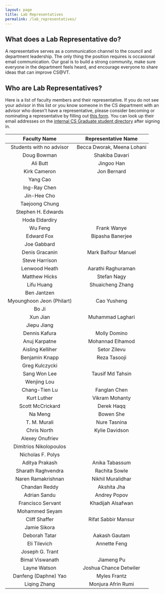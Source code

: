 ```yaml
---
layout: page
title: Lab Representatives
permalink: /lab_representatives/
---
```


## What does a Lab Representative do?

A representative serves as a communication channel to the council and department leadership. The only thing the position requires is occasional email communication. Our goal is to build a strong community, make sure everyone in the department feels heard, and encourage everyone to share ideas that can improve CS@VT.

## Who are Lab Representatives?

Here is a list of faculty members and their representative. If you do not see your advisor in this list or you know someone in the CS department with an advisor who doesn't have a representative, please consider becoming or nominating a representative by filling out [this form](https://forms.gle/TAoSBQd59qu4bNjBA). You can look up their email addresses on the [internal CS Graduate student directory](https://gpc.cs.vt.edu/#/graduate) after signing in.


Faculty Name | Representative Name
:---: | :---:
Students with no advisor | Becca Dworak, Meena Lohani
Doug Bowman | Shakiba Davari
Ali Butt | Jingoo Han
Kirk Cameron | Jon Bernard
Yang Cao | 
Ing-Ray Chen | 
Jin-Hee Cho |
Taejoong Chung | 
Stephen H. Edwards |
Hoda Eldardiry | 
Wu Feng | Frank Wanye
Edward Fox | Bipasha Banerjee
Joe Gabbard | 
Denis Gracanin | Mark Balfour Manuel
Steve Harrison |
Lenwood Heath | Aarathi Raghuraman
Matthew Hicks | Stefan Nagy
Lifu Huang | Shuaicheng Zhang
Ben Jantzen | 
Myounghoon Jeon (Philart) | Cao Yusheng
Bo Ji |
Xun Jian | Muhammad Laghari
Jiepu Jiang |
Dennis Kafura | Molly Domino
Anuj Karpatne | Mohannad Elhamod
Aisling Kelliher | Setor Zilevu
Benjamin Knapp | Reza Tasooji
Greg Kulczycki | 
Sang Won Lee | Tausif Md Tahsin
Wenjing Lou | 
Chang-Tien Lu | Fanglan Chen
Kurt Luther | Vikram Mohanty
Scott McCrickard | Derek Haqq
Na Meng | Bowen She
T. M. Murali | Nure Tasnina
Chris North | Kylie Davidson
Alexey Onufriev | 
Dimitrios Nikolopoulos |
Nicholas F. Polys |
Aditya Prakash | Anika Tabassum
Sharath Raghvendra | Rachita Sowle
Naren Ramakrishnan | Nikhil Muralidhar
Chandan Reddy | Akshita Jha
Adrian Sandu | Andrey Popov
Francisco Servant | Khadijah Alsafwan
Mohammed Seyam | 
Cliff Shaffer | Rifat Sabbir Mansur
Jamie Sikora | 
Deborah Tatar | Aakash Gautam
Eli Tilevich | Annette Feng
Joseph G. Trant | 
Bimal Viswanath | Jiameng Pu
Layne Watson | Joshua Chance Detwiler
Danfeng (Daphne) Yao | Myles Frantz
Liqing Zhang | Monjura Afrin Rumi
